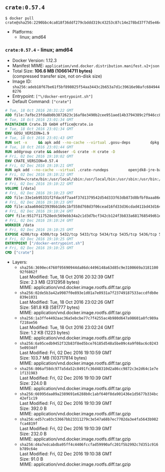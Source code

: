 ## `crate:0.57.4`

```console
$ docker pull crate@sha256:2290bbc4ca818f36ddf279cbddd319c43253c87c14e278bd37f7d5e46c74b910
```

-	Platforms:
	-	linux; amd64

### `crate:0.57.4` - linux; amd64

-	Docker Version: 1.12.3
-	Manifest MIME: `application/vnd.docker.distribution.manifest.v2+json`
-	Total Size: **106.6 MB (106614711 bytes)**  
	(compressed transfer size, not on-disk size)
-	Image ID: `sha256:adeb18f67be61f5bf898025f54aa3443c2b653a7d1c39616e98afc6849448276`
-	Entrypoint: `["\/docker-entrypoint.sh"]`
-	Default Command: `["crate"]`

```dockerfile
# Tue, 18 Oct 2016 20:31:22 GMT
ADD file:7afbc23fda8b0b3872623c16af8e3490b2cee951aed14b3794389c2f946cc8c7 in / 
# Tue, 18 Oct 2016 23:01:34 GMT
MAINTAINER Crate.IO GmbH office@crate.io
# Tue, 18 Oct 2016 23:01:34 GMT
ENV GOSU_VERSION=1.9
# Tue, 18 Oct 2016 23:01:43 GMT
RUN set -x     && apk add --no-cache --virtual .gosu-deps         dpkg         gnupg         curl     && export ARCH=$(echo $(dpkg --print-architecture) | cut -d"-" -f3)     && curl -o /usr/local/bin/gosu -fSL "https://github.com/tianon/gosu/releases/download/$GOSU_VERSION/gosu-$ARCH"     && curl -o /usr/local/bin/gosu.asc -fSL "https://github.com/tianon/gosu/releases/download/$GOSU_VERSION/gosu-$ARCH.asc"     && export GNUPGHOME="$(mktemp -d)"     && gpg --keyserver ha.pool.sks-keyservers.net --recv-keys B42F6819007F00F88E364FD4036A9C25BF357DD4     && gpg --batch --verify /usr/local/bin/gosu.asc /usr/local/bin/gosu     && rm -r "$GNUPGHOME" /usr/local/bin/gosu.asc     && chmod +x /usr/local/bin/gosu     && gosu nobody true     && apk del .gosu-deps
# Tue, 18 Oct 2016 23:01:44 GMT
RUN addgroup crate && adduser -G crate -H crate -D
# Fri, 02 Dec 2016 19:10:02 GMT
ENV CRATE_VERSION=0.57.4
# Fri, 02 Dec 2016 19:10:21 GMT
RUN apk add --no-cache --virtual .crate-rundeps         openjdk8-jre-base         python3         openssl         sigar     && apk add --no-cache --virtual .build-deps         curl         gnupg         tar     && curl -fSL -O https://cdn.crate.io/downloads/releases/crate-$CRATE_VERSION.tar.gz     && curl -fSL -O https://cdn.crate.io/downloads/releases/crate-$CRATE_VERSION.tar.gz.asc     && export GNUPGHOME="$(mktemp -d)"     && gpg --keyserver ha.pool.sks-keyservers.net --recv-keys 90C23FC6585BC0717F8FBFC37FAAE51A06F6EAEB     && gpg --batch --verify crate-$CRATE_VERSION.tar.gz.asc crate-$CRATE_VERSION.tar.gz     && rm -r "$GNUPGHOME" crate-$CRATE_VERSION.tar.gz.asc     && mkdir /crate     && tar -xf crate-$CRATE_VERSION.tar.gz -C /crate --strip-components=1     && rm crate-$CRATE_VERSION.tar.gz     && ln -s /usr/bin/python3 /usr/bin/python     && rm /crate/plugins/sigar/lib/libsigar-amd64-linux.so     && apk del .build-deps
# Fri, 02 Dec 2016 19:10:22 GMT
ENV PATH=/crate/bin:/usr/local/sbin:/usr/local/bin:/usr/sbin:/usr/bin:/sbin:/bin
# Fri, 02 Dec 2016 19:10:22 GMT
VOLUME [/data]
# Fri, 02 Dec 2016 19:10:23 GMT
ADD file:33e1eb95331f2fdac6f7aa4f37d1379542d54d333f63db873d8bfbf0aaa86e2d in /crate/config/crate.yml 
# Fri, 02 Dec 2016 19:10:23 GMT
ADD file:a3aa60dd23939bb1b0c1bf558d768d3f06cead16fd33d36cdad411bd43d16448 in /crate/config/logging.yml 
# Fri, 02 Dec 2016 19:10:24 GMT
COPY file:9517f117528edc569ebb34a2c1d3d7bcf342cb124f3b833a681768549d61ebfb in / 
# Fri, 02 Dec 2016 19:10:24 GMT
WORKDIR /data
# Fri, 02 Dec 2016 19:10:25 GMT
EXPOSE 4200/tcp 4300/tcp 5432/tcp 5433/tcp 5434/tcp 5435/tcp 5436/tcp 5437/tcp 5438/tcp 5439/tcp 5440/tcp 5441/tcp 5442/tcp 5443/tcp 5444/tcp 5445/tcp 5446/tcp 5447/tcp 5448/tcp 5449/tcp 5450/tcp 5451/tcp 5452/tcp 5453/tcp 5454/tcp 5455/tcp 5456/tcp 5457/tcp 5458/tcp 5459/tcp 5460/tcp 5461/tcp 5462/tcp 5463/tcp 5464/tcp 5465/tcp 5466/tcp 5467/tcp 5468/tcp 5469/tcp 5470/tcp 5471/tcp 5472/tcp 5473/tcp 5474/tcp 5475/tcp 5476/tcp 5477/tcp 5478/tcp 5479/tcp 5480/tcp 5481/tcp 5482/tcp 5483/tcp 5484/tcp 5485/tcp 5486/tcp 5487/tcp 5488/tcp 5489/tcp 5490/tcp 5491/tcp 5492/tcp 5493/tcp 5494/tcp 5495/tcp 5496/tcp 5497/tcp 5498/tcp 5499/tcp 5500/tcp 5501/tcp 5502/tcp 5503/tcp 5504/tcp 5505/tcp 5506/tcp 5507/tcp 5508/tcp 5509/tcp 5510/tcp 5511/tcp 5512/tcp 5513/tcp 5514/tcp 5515/tcp 5516/tcp 5517/tcp 5518/tcp 5519/tcp 5520/tcp 5521/tcp 5522/tcp 5523/tcp 5524/tcp 5525/tcp 5526/tcp 5527/tcp 5528/tcp 5529/tcp 5530/tcp 5531/tcp 5532/tcp
# Fri, 02 Dec 2016 19:10:25 GMT
ENTRYPOINT ["/docker-entrypoint.sh"]
# Fri, 02 Dec 2016 19:10:25 GMT
CMD ["crate"]
```

-	Layers:
	-	`sha256:3690ec4760f95690944da86dc4496148a63d85c9e3100669a318110092f6862f`  
		Last Modified: Tue, 18 Oct 2016 20:32:39 GMT  
		Size: 2.3 MB (2312958 bytes)  
		MIME: application/vnd.docker.image.rootfs.diff.tar.gzip
	-	`sha256:02de5b3a42a9987f0e893e1d01a7e0931a7f23749187533accdfdb0e839e1031`  
		Last Modified: Tue, 18 Oct 2016 23:02:26 GMT  
		Size: 581.8 KB (581777 bytes)  
		MIME: application/vnd.docker.image.rootfs.diff.tar.gzip
	-	`sha256:1a3ffe4492aac36a5ebcbe77c7f4255ac4b980d647a98601a8fc989af218ae56`  
		Last Modified: Tue, 18 Oct 2016 23:02:24 GMT  
		Size: 1.2 KB (1223 bytes)  
		MIME: application/vnd.docker.image.rootfs.diff.tar.gzip
	-	`sha256:6a95cedb9452f32b83f8ed5bce76185d548a5be09c4a9f08ac6c02435e0934df`  
		Last Modified: Fri, 02 Dec 2016 19:10:59 GMT  
		Size: 103.7 MB (103717814 bytes)  
		MIME: application/vnd.docker.image.rootfs.diff.tar.gzip
	-	`sha256:806af58dc977a5da52c8491fc36d48310d2a86cc9872c3e2d64c1e7e1f131983`  
		Last Modified: Fri, 02 Dec 2016 19:10:39 GMT  
		Size: 224.0 B  
		MIME: application/vnd.docker.image.rootfs.diff.tar.gzip
	-	`sha256:66995daa09a2389691e6288b0c1abf640f8da901436e1d5677b334bc42ef1c19`  
		Last Modified: Fri, 02 Dec 2016 19:10:39 GMT  
		Size: 392.0 B  
		MIME: application/vnd.docker.image.rootfs.diff.tar.gzip
	-	`sha256:ed57ca03c53667bb23311279c3e547a68b7ec7702da3e4fa5643b982fca4819f`  
		Last Modified: Fri, 02 Dec 2016 19:10:39 GMT  
		Size: 232.0 B  
		MIME: application/vnd.docker.image.rootfs.diff.tar.gzip
	-	`sha256:d4a7edcabdba95ff4c4406fccfad59990afc201f5b2992c7d351c916b789c64e`  
		Last Modified: Fri, 02 Dec 2016 19:10:38 GMT  
		Size: 91.0 B  
		MIME: application/vnd.docker.image.rootfs.diff.tar.gzip
